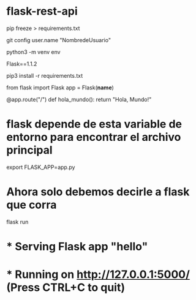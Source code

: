# flask-rest-api



pip freeze > requirements.txt

git config user.name "NombredeUsuario"


python3 -m venv env

Flask==1.1.2


pip3 install -r requirements.txt


from flask import Flask
app = Flask(__name__)


@app.route("/")
def hola_mundo():
  return "Hola, Mundo!"


# flask depende de esta variable de entorno para encontrar el archivo principal
export FLASK_APP=app.py

# Ahora solo debemos decirle a flask que corra
flask run

# * Serving Flask app "hello"
# * Running on http://127.0.0.1:5000/ (Press CTRL+C to quit)
